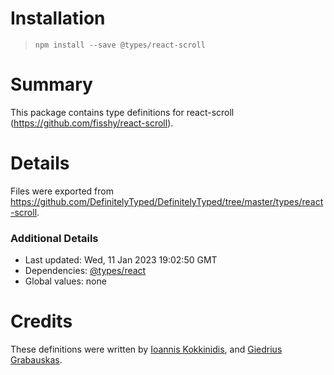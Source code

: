 # Installation
> `npm install --save @types/react-scroll`

# Summary
This package contains type definitions for react-scroll (https://github.com/fisshy/react-scroll).

# Details
Files were exported from https://github.com/DefinitelyTyped/DefinitelyTyped/tree/master/types/react-scroll.

### Additional Details
 * Last updated: Wed, 11 Jan 2023 19:02:50 GMT
 * Dependencies: [@types/react](https://npmjs.com/package/@types/react)
 * Global values: none

# Credits
These definitions were written by [Ioannis Kokkinidis](https://github.com/sudoplz), and [Giedrius Grabauskas](https://github.com/GiedriusGrabauskas).
